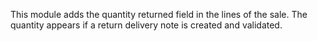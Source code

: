 This module adds the quantity returned field in the lines of the sale.
The quantity appears if a return delivery note is created and validated.
